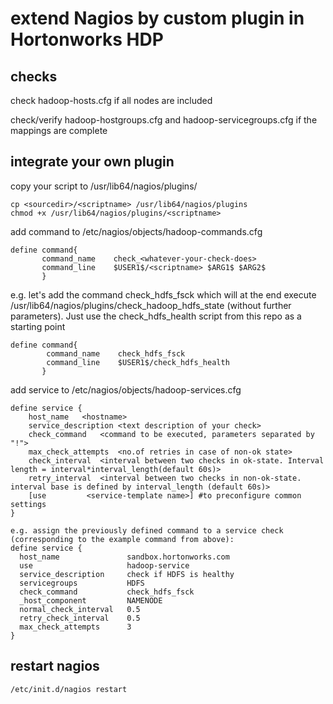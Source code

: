 # extend Nagios by custom plugin in Hortonworks HDP
## checks
check hadoop-hosts.cfg if all nodes are included

check/verify hadoop-hostgroups.cfg and hadoop-servicegroups.cfg if the mappings are complete
## integrate your own plugin
copy your script to /usr/lib64/nagios/plugins/
```
cp <sourcedir>/<scriptname> /usr/lib64/nagios/plugins
chmod +x /usr/lib64/nagios/plugins/<scriptname>
```

add command to /etc/nagios/objects/hadoop-commands.cfg
```
define command{
       command_name    check_<whatever-your-check-does>
       command_line    $USER1$/<scriptname> $ARG1$ $ARG2$
       }
```

e.g. let's add the command check_hdfs_fsck which will at the end execute /usr/lib64/nagios/plugins/check_hadoop_hdfs_state (without further parameters).
Just use the check_hdfs_health script from this repo as a starting point

```
define command{
        command_name    check_hdfs_fsck
        command_line    $USER1$/check_hdfs_health
       }

```

add service to /etc/nagios/objects/hadoop-services.cfg

```
define service {
    host_name   <hostname>
    service_description <text description of your check>
    check_command   <command to be executed, parameters separated by "!">
    max_check_attempts  <no.of retries in case of non-ok state>
    check_interval  <interval between two checks in ok-state. Interval length = interval*interval_length(default 60s)>
    retry_interval  <interval between two checks in non-ok-state. interval base is defined by interval_length (default 60s)>
    [use         <service-template name>] #to preconfigure common settings
}
```

```
e.g. assign the previously defined command to a service check (corresponding to the example command from above):
define service {
  host_name               sandbox.hortonworks.com
  use                     hadoop-service
  service_description     check if HDFS is healthy
  servicegroups           HDFS
  check_command           check_hdfs_fsck
  _host_component         NAMENODE
  normal_check_interval   0.5
  retry_check_interval    0.5
  max_check_attempts      3
}
```

## restart nagios
```
/etc/init.d/nagios restart
```
